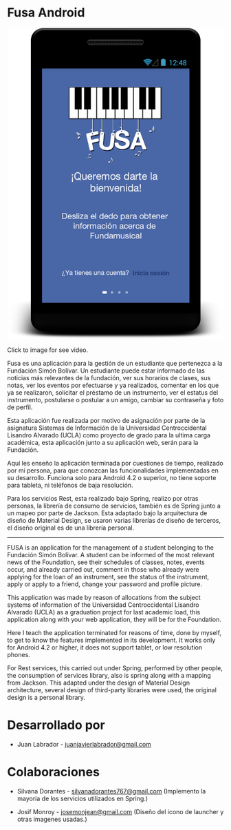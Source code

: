 Fusa Android
=============
[![FusaAndroid](screenshot/1.png)](https://www.youtube.com/watch?v=nFupHmkIbYo)

Click to image for see video.

Fusa es una aplicación para la gestión de un estudiante que pertenezca a la Fundación Simón Bolívar. Un estudiante puede estar informado de las noticias más relevantes de la fundación, ver sus horarios de clases, sus notas, ver los eventos por efectuarse y ya realizados, comentar en los que ya se realizaron, solicitar el préstamo de un instrumento, ver el estatus del instrumento, postularse o postular a un amigo, cambiar su contraseña y foto de perfil.

Esta aplicación fue realizada por motivo de asignación por parte de la asignatura Sistemas de Información de la Universidad Centroccidental Lisandro Alvarado (UCLA) como proyecto de grado para la ultima carga académica, esta aplicación junto a su aplicación web, serán para la Fundación.

Aquí les enseño la aplicación terminada por cuestiones de tiempo, realizado por mi persona, para que conozcan las funcionalidades implementadas en su desarrollo. Funciona solo para Android 4.2 o superior, no tiene soporte para tableta, ni teléfonos de baja resolución.

Para los servicios Rest, esta realizado bajo Spring, realizo por otras personas, la librería de consumo de servicios, también es de Spring junto a un mapeo por parte de Jackson. Esta adaptado bajo la arquitectura de diseño de Material Design, se usaron varias librerías de diseño de terceros, el diseño original es de una librería personal.

---------------------------

FUSA is an application for the management of a student belonging to the Fundación Simón Bolívar. A student can be informed of the most relevant news of the Foundation, see their schedules of classes, notes, events occur, and already carried out, comment in those who already were applying for the loan of an instrument, see the status of the instrument, apply or apply to a friend, change your password and profile picture.

This application was made by reason of allocations from the subject systems of information of the Universidad Centroccidental Lisandro Alvarado (UCLA) as a graduation project for last academic load, this application along with your web application, they will be for the Foundation.

Here I teach the application terminated for reasons of time, done by myself, to get to know the features implemented in its development. It works only for Android 4.2 or higher, it does not support tablet, or low resolution phones.

For Rest services, this carried out under Spring, performed by other people, the consumption of services library, also is spring along with a mapping from Jackson. This adapted under the design of Material Design architecture, several design of third-party libraries were used, the original design is a personal library.

Desarrollado por
============

* Juan Labrador - <juanjavierlabrador@gmail.com>

Colaboraciones
===============

* Silvana Dorantes - <silvanadorantes767@gmail.com>
(Implemento la mayoria de los servicios utilizados en Spring.)

* Josif Monroy - <josemonjean@gmail.com>
(Diseño del icono de launcher y otras imagenes usadas.)
